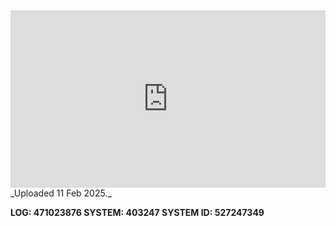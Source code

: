 
<iframe 
  src="https://drive.google.com/file/d/11CfsK2Tk5GrdKYMznCXMRCK2C_nCrQZL/preview"  
  style="width:100%; aspect-ratio:16/9; border:0;"
  allowfullscreen>
</iframe>
_Uploaded 11 Feb 2025._

**LOG: 471023876
SYSTEM: 403247
SYSTEM ID: 527247349**